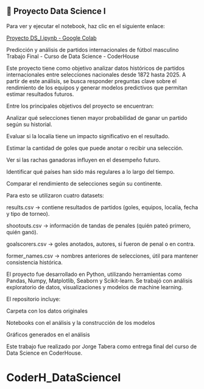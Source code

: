 ## 📓 Proyecto Data Science I

Para ver y ejecutar el notebook, haz clic en el siguiente enlace:

[Proyecto DS_I.ipynb - Google Colab](https://colab.research.google.com/github/JorgeTabera/CoderH_DataScienceI/blob/main/Proyecto%20DS_I.ipynb)


Predicción y análisis de partidos internacionales de fútbol masculino
Trabajo Final - Curso de Data Science - CoderHouse

Este proyecto tiene como objetivo analizar datos históricos de partidos internacionales entre selecciones nacionales desde 1872 hasta 2025. A partir de este análisis, se busca responder preguntas clave sobre el rendimiento de los equipos y generar modelos predictivos que permitan estimar resultados futuros.

Entre los principales objetivos del proyecto se encuentran:

Analizar qué selecciones tienen mayor probabilidad de ganar un partido según su historial.

Evaluar si la localía tiene un impacto significativo en el resultado.

Estimar la cantidad de goles que puede anotar o recibir una selección.

Ver si las rachas ganadoras influyen en el desempeño futuro.

Identificar qué países han sido más regulares a lo largo del tiempo.

Comparar el rendimiento de selecciones según su continente.

Para esto se utilizaron cuatro datasets:

results.csv → contiene resultados de partidos (goles, equipos, localía, fecha y tipo de torneo).

shootouts.csv → información de tandas de penales (quién pateó primero, quién ganó).

goalscorers.csv → goles anotados, autores, si fueron de penal o en contra.

former_names.csv → nombres anteriores de selecciones, útil para mantener consistencia histórica.

El proyecto fue desarrollado en Python, utilizando herramientas como Pandas, Numpy, Matplotlib, Seaborn y Scikit-learn. Se trabajó con análisis exploratorio de datos, visualizaciones y modelos de machine learning.

El repositorio incluye:

Carpeta con los datos originales

Notebooks con el análisis y la construcción de los modelos

Gráficos generados en el análisis

Este trabajo fue realizado por Jorge Tabera como entrega final del curso de Data Science en CoderHouse.

# CoderH_DataScienceI
